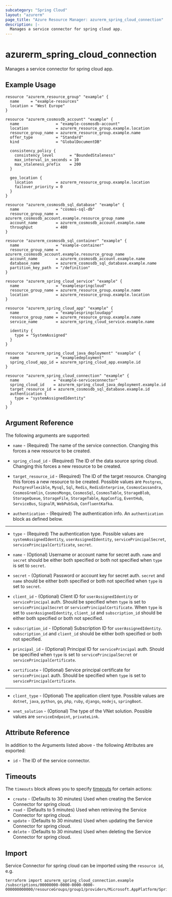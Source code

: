 ```yaml
---
subcategory: "Spring Cloud"
layout: "azurerm"
page_title: "Azure Resource Manager: azurerm_spring_cloud_connection"
description: |-
  Manages a service connector for spring cloud app.
---
```


# azurerm_spring_cloud_connection

Manages a service connector for spring cloud app.

## Example Usage

```hcl
resource "azurerm_resource_group" "example" {
  name     = "example-resources"
  location = "West Europe"
}

resource "azurerm_cosmosdb_account" "example" {
  name                = "example-cosmosdb-account"
  location            = azurerm_resource_group.example.location
  resource_group_name = azurerm_resource_group.example.name
  offer_type          = "Standard"
  kind                = "GlobalDocumentDB"

  consistency_policy {
    consistency_level       = "BoundedStaleness"
    max_interval_in_seconds = 10
    max_staleness_prefix    = 200
  }

  geo_location {
    location          = azurerm_resource_group.example.location
    failover_priority = 0
  }
}

resource "azurerm_cosmosdb_sql_database" "example" {
  name                = "cosmos-sql-db"
  resource_group_name = azurerm_cosmosdb_account.example.resource_group_name
  account_name        = azurerm_cosmosdb_account.example.name
  throughput          = 400
}

resource "azurerm_cosmosdb_sql_container" "example" {
  name                = "example-container"
  resource_group_name = azurerm_cosmosdb_account.example.resource_group_name
  account_name        = azurerm_cosmosdb_account.example.name
  database_name       = azurerm_cosmosdb_sql_database.example.name
  partition_key_path  = "/definition"
}

resource "azurerm_spring_cloud_service" "example" {
  name                = "examplespringcloud"
  resource_group_name = azurerm_resource_group.example.name
  location            = azurerm_resource_group.example.location
}

resource "azurerm_spring_cloud_app" "example" {
  name                = "examplespringcloudapp"
  resource_group_name = azurerm_resource_group.example.name
  service_name        = azurerm_spring_cloud_service.example.name

  identity {
    type = "SystemAssigned"
  }
}

resource "azurerm_spring_cloud_java_deployment" "example" {
  name                = "exampledeployment"
  spring_cloud_app_id = azurerm_spring_cloud_app.example.id
}

resource "azurerm_spring_cloud_connection" "example" {
  name               = "example-serviceconnector"
  spring_cloud_id    = azurerm_spring_cloud_java_deployment.example.id
  target_resource_id = azurerm_cosmosdb_sql_database.example.id
  authentication {
    type = "systemAssignedIdentity"
  }
}
```

## Argument Reference

The following arguments are supported:

* `name` - (Required) The name of the service connection. Changing this forces a new resource to be created.

* `spring_cloud_id` - (Required) The ID of the data source spring cloud. Changing this forces a new resource to be created.

* `target_resource_id` - (Required) The ID of the target resource. Changing this forces a new resource to be created. Possible values are `Postgres`, `PostgresFlexible`, `Mysql`, `Sql`, `Redis`, `RedisEnterprise`, `CosmosCassandra`, `CosmosGremlin`, `CosmosMongo`, `CosmosSql`, `CosmosTable`, `StorageBlob`, `StorageQueue`, `StorageFile`, `StorageTable`, `AppConfig`, `EventHub`, `ServiceBus`, `SignalR`, `WebPubSub`, `ConfluentKafka`.

* `authentication` - (Required) The authentication info. An `authentication` block as defined below.

---

* `type` - (Required) The authentication type. Possible values are `systemAssignedIdentity`, `userAssignedIdentity`, `servicePrincipalSecret`, `servicePrincipalCertificate`, `secret`.

* `name` - (Optional) Username or account name for secret auth. `name` and `secret` should be either both specified or both not specified when `type` is set to `secret`.

* `secret` - (Optional) Password or account key for secret auth. `secret` and `name` should be either both specified or both not specified when `type` is set to `secret`.

* `client_id` - (Optional) Client ID for `userAssignedIdentity` or `servicePrincipal` auth. Should be specified when `type` is set to `servicePrincipalSecret` or `servicePrincipalCertificate`. When `type` is set to `userAssignedIdentity`, `client_id` and `subscription_id` should be either both specified or both not specified.

* `subscription_id` - (Optional) Subscription ID for `userAssignedIdentity`. `subscription_id` and `client_id` should be either both specified or both not specified.

* `principal_id` - (Optional) Principal ID for `servicePrincipal` auth. Should be specified when `type` is set to `servicePrincipalSecret` or `servicePrincipalCertificate`.

* `certificate` - (Optional) Service principal certificate for `servicePrincipal` auth. Should be specified when `type` is set to `servicePrincipalCertificate`.

---

* `client_type` - (Optional) The application client type. Possible values are `dotnet`, `java`, `python`, `go`, `php`, `ruby`, `django`, `nodejs`, `springBoot`.

* `vnet_solution` - (Optional) The type of the VNet solution. Possible values are `serviceEndpoint`, `privateLink`.

## Attribute Reference

In addition to the Arguments listed above - the following Attributes are exported:

* `id` - The ID of the service connector.

## Timeouts

The `timeouts` block allows you to specify [timeouts](https://www.terraform.io/docs/configuration/resources.html#timeouts) for certain actions:

* `create` - (Defaults to 30 minutes) Used when creating the Service Connector for spring cloud.
* `read` - (Defaults to 5 minutes) Used when retrieving the Service Connector for spring cloud.
* `update` - (Defaults to 30 minutes) Used when updating the Service Connector for spring cloud.
* `delete` - (Defaults to 30 minutes) Used when deleting the Service Connector for spring cloud.

## Import

Service Connector for spring cloud can be imported using the `resource id`, e.g.

```shell
terraform import azurerm_spring_cloud_connection.example /subscriptions/00000000-0000-0000-0000-000000000000/resourceGroups/group1/providers/Microsoft.AppPlatform/Spring/springcloud/apps/springcloudapp/deployments/deployment/providers/Microsoft.ServiceLinker/linkers/serviceconnector1
```
